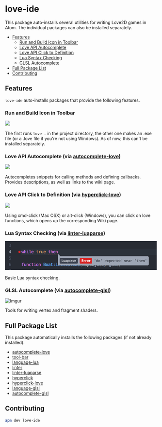 # love-ide
This package auto-installs several utilities for writing Love2D games in Atom. The individual packages can also be installed separately.

- [Features](#features)
  - [Run and Build Icon in Toolbar](#run-icon-in-toolbar)
  - [Love API Autocomplete](#love-api-autocomplete-via-autocomplete-lovehttpsatomiopackagesautocomplete-love)
  - [Love API Click to Definition](#love-api-click-to-definition-via-hyperclick-lovehttpsatomiopackageshyperclick-love)
  - [Lua Syntax Checking](#lua-syntax-checking-via-linter-luaparsehttpsatomiopackageslinter-luaparse)
  - [GLSL Autocomplete](#glsl-autocomplete-via-autocomplete-glslhttpsatomiopackagesautocomplete-glsl)
- [Full Package List](#full-package-list)
- [Contributing](#contributing)

## Features
`love-ide` auto-installs packages that provide the following features.

### Run and Build Icon in Toolbar
![](https://raw.githubusercontent.com/rameshvarun/love-ide/master/demo/run.png)

The first runs `love .` in the project directory, the other one makes an .exe file (or a .love file if you're not using Windows).
As of now, this can't be installed separately.

### Love API Autocomplete (via [autocomplete-love](https://atom.io/packages/autocomplete-love))
![](https://raw.githubusercontent.com/rameshvarun/love-ide/master/demo/autocomplete.png)

Autocompletes snippets for calling methods and defining callbacks. Provides descriptions, as well as links to the wiki page.

### Love API Click to Definition (via [hyperclick-love](https://atom.io/packages/hyperclick-love))
![](https://raw.githubusercontent.com/rameshvarun/love-ide/master/demo/clicktodef.gif)

Using cmd-click (Mac OSX) or alt-click (Windows), you can click on love functions, which opens up the corresponding Wiki page.

### Lua Syntax Checking (via [linter-luaparse](https://atom.io/packages/linter-luaparse))
![](https://raw.githubusercontent.com/rameshvarun/linter-luaparse/master/demo.png)

Basic Lua syntax checking.

### GLSL Autocomplete (via [autocomplete-glsl](https://atom.io/packages/autocomplete-glsl))

![Imgur](http://i.imgur.com/aoW4bWq.gif)

Tools for writing vertex and fragment shaders.

## Full Package List
This package automatically installs the following packages (if not already installed).
  - [autocomplete-love](https://atom.io/packages/autocomplete-love)
  - [tool-bar](https://atom.io/packages/tool-bar)
  - [language-lua](https://atom.io/packages/language-lua)
  - [linter](https://atom.io/packages/linter)
  - [linter-luaparse](https://atom.io/packages/linter-luaparse)
  - [hyperclick](https://atom.io/packages/hyperclick)
  - [hyperclick-love](https://atom.io/packages/hyperclick-love)
  - [language-glsl](https://atom.io/packages/language-glsl)
  - [autocomplete-glsl](https://atom.io/packages/autocomplete-glsl)

## Contributing
```bash
apm dev love-ide
```
